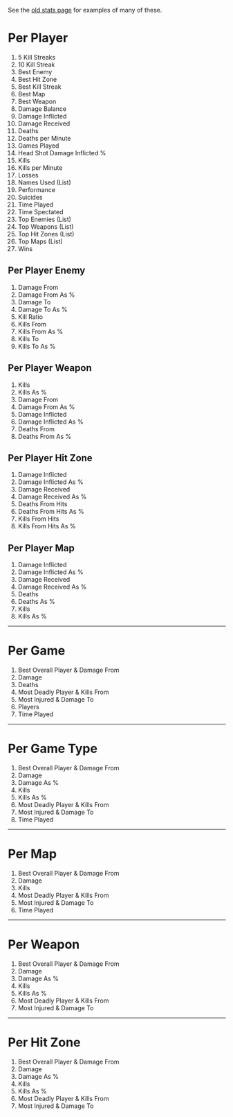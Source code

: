 See the [old stats page](http://shutupbrain.net/codForum/gday10) for examples of many of these.

# Per Player #
  1. 5 Kill Streaks
  1. 10 Kill Streak
  1. Best Enemy
  1. Best Hit Zone
  1. Best Kill Streak
  1. Best Map
  1. Best Weapon
  1. Damage Balance
  1. Damage Inflicted
  1. Damage Received
  1. Deaths
  1. Deaths per Minute
  1. Games Played
  1. Head Shot Damage Inflicted %
  1. Kills
  1. Kills per Minute
  1. Losses
  1. Names Used (List)
  1. Performance
  1. Suicides
  1. Time Played
  1. Time Spectated
  1. Top Enemies (List)
  1. Top Weapons (List)
  1. Top Hit Zones (List)
  1. Top Maps (List)
  1. Wins

## Per Player Enemy ##
  1. Damage From
  1. Damage From As %
  1. Damage To
  1. Damage To As %
  1. Kill Ratio
  1. Kills From
  1. Kills From As %
  1. Kills To
  1. Kills To As %

## Per Player Weapon ##
  1. Kills
  1. Kills As %
  1. Damage From
  1. Damage From As %
  1. Damage Inflicted
  1. Damage Inflicted As %
  1. Deaths From
  1. Deaths From As %

## Per Player Hit Zone ##
  1. Damage Inflicted
  1. Damage Inflicted As %
  1. Damage Received
  1. Damage Received As %
  1. Deaths From Hits
  1. Deaths From Hits As %
  1. Kills From Hits
  1. Kills From Hits As %

## Per Player Map ##
  1. Damage Inflicted
  1. Damage Inflicted As %
  1. Damage Received
  1. Damage Received As %
  1. Deaths
  1. Deaths As %
  1. Kills
  1. Kills As %


---


# Per Game #
  1. Best Overall Player & Damage From
  1. Damage
  1. Deaths
  1. Most Deadly Player & Kills From
  1. Most Injured & Damage To
  1. Players
  1. Time Played


---


# Per Game Type #
  1. Best Overall Player & Damage From
  1. Damage
  1. Damage As %
  1. Kills
  1. Kills As %
  1. Most Deadly Player & Kills From
  1. Most Injured & Damage To
  1. Time Played


---


# Per Map #
  1. Best Overall Player & Damage From
  1. Damage
  1. Kills
  1. Most Deadly Player & Kills From
  1. Most Injured & Damage To
  1. Time Played


---


# Per Weapon #
  1. Best Overall Player & Damage From
  1. Damage
  1. Damage As %
  1. Kills
  1. Kills As %
  1. Most Deadly Player & Kills From
  1. Most Injured & Damage To


---


# Per Hit Zone #
  1. Best Overall Player & Damage From
  1. Damage
  1. Damage As %
  1. Kills
  1. Kills As %
  1. Most Deadly Player & Kills From
  1. Most Injured & Damage To